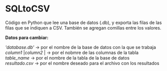 # SQLtoCSV
Código en Python que lee una base de datos (.db), y exporta las filas de las filas que se indiquen a CSV. También se agregan comillas entre los valores.


**Datos para cambiar:**

*'database.db'* -> por el nombre de la base de datos con la que se trabaja<br>
*column1* |*column2* | -> por el nobmre de las columnas de la tabla  <br>
*table_name* -> por el nombre de la tabla de la base de datos <br>
*resultado.csv* -> por el nombre deseado para el archivo con los resultados  <br>
